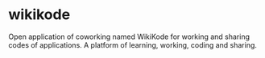 # wikikode
Open application of coworking named WikiKode for working and sharing codes of applications. A platform of learning, working, coding and sharing.
